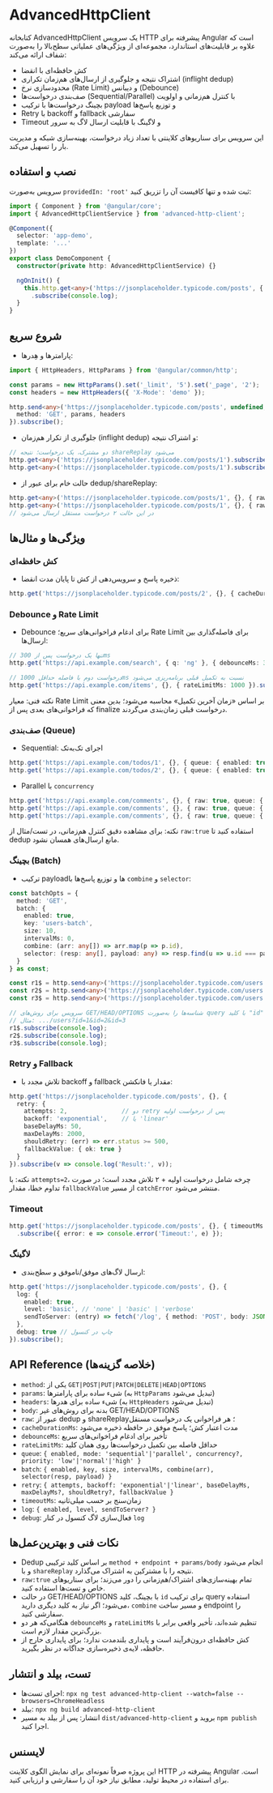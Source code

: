 # AdvancedHttpClient

کتابخانه AdvancedHttpClient یک سرویس HTTP پیشرفته برای Angular است که علاوه بر قابلیت‌های استاندارد، مجموعه‌ای از ویژگی‌های عملیاتی سطح‌بالا را به‌صورت شفاف ارائه می‌کند:

- کش حافظه‌ای با انقضا
- اشتراک نتیجه و جلوگیری از ارسال‌های هم‌زمان تکراری (inflight dedup)
- محدودسازی نرخ (Rate Limit) و دیبانس (Debounce)
- صف‌بندی درخواست‌ها (Sequential/Parallel) با کنترل هم‌زمانی و اولویت
- بچینگ درخواست‌ها با ترکیب payload و توزیع پاسخ‌ها
- Retry با backoff و fallback سفارشی
- Timeout و لاگینگ با قابلیت ارسال لاگ به سرور

این سرویس برای سناریوهای کلاینتی با تعداد زیاد درخواست، بهینه‌سازی شبکه و مدیریت بار را تسهیل می‌کند.

## نصب و استفاده

سرویس به‌صورت `providedIn: 'root'` ثبت شده و تنها کافیست آن را تزریق کنید:

```ts
import { Component } from '@angular/core';
import { AdvancedHttpClientService } from 'advanced-http-client';

@Component({
  selector: 'app-demo',
  template: '...'
})
export class DemoComponent {
  constructor(private http: AdvancedHttpClientService) {}

  ngOnInit() {
    this.http.get<any>('https://jsonplaceholder.typicode.com/posts', { _limit: 5 })
      .subscribe(console.log);
  }
}
```

## شروع سریع

- پارامترها و هِدرها:
```ts
import { HttpHeaders, HttpParams } from '@angular/common/http';

const params = new HttpParams().set('_limit', '5').set('_page', '2');
const headers = new HttpHeaders({ 'X-Mode': 'demo' });

http.send<any>('https://jsonplaceholder.typicode.com/posts', undefined, {
  method: 'GET', params, headers
}).subscribe();
```

- جلوگیری از تکرار هم‌زمان (inflight dedup) و اشتراک نتیجه:
```ts
// دو مشترک، یک درخواست؛ نتیجه shareReplay می‌شود
http.get<any>('https://jsonplaceholder.typicode.com/posts/1').subscribe();
http.get<any>('https://jsonplaceholder.typicode.com/posts/1').subscribe();
```

- حالت خام برای عبور از dedup/shareReplay:
```ts
http.get<any>('https://jsonplaceholder.typicode.com/posts/1', {}, { raw: true }).subscribe();
http.get<any>('https://jsonplaceholder.typicode.com/posts/1', {}, { raw: true }).subscribe();
// در این حالت ۲ درخواست مستقل ارسال می‌شود
```

## ویژگی‌ها و مثال‌ها

### کش حافظه‌ای
- ذخیره پاسخ و سرویس‌دهی از کش تا پایان مدت انقضا:
```ts
http.get('https://jsonplaceholder.typicode.com/posts/2', {}, { cacheDurationMs: 30000 }).subscribe();
```

### Debounce و Rate Limit
- Debounce برای ادغام فراخوانی‌های سریع؛ Rate Limit برای فاصله‌گذاری بین ارسال‌ها:
```ts
// تنها یک درخواست پس از 300ms
http.get('https://api.example.com/search', { q: 'ng' }, { debounceMs: 300 }).subscribe();

// درخواست دوم با فاصله حداقل 1000ms نسبت به تکمیل قبلی برنامه‌ریزی می‌شود
http.get('https://api.example.com/items', {}, { rateLimitMs: 1000 }).subscribe();
```
نکته فنی: معیار Rate Limit بر اساس «زمان آخرین تکمیل» محاسبه می‌شود؛ بدین معنی که فراخوانی‌های بعدی پس از finalize درخواست قبلی زمان‌بندی می‌گردند.

### صف‌بندی (Queue)
- Sequential: اجرای تک‌به‌تک
```ts
http.get('https://api.example.com/todos/1', {}, { queue: { enabled: true, mode: 'sequential', priority: 'normal' } }).subscribe();
http.get('https://api.example.com/todos/2', {}, { queue: { enabled: true, mode: 'sequential', priority: 'normal' } }).subscribe();
```

- Parallel با `concurrency`
```ts
http.get('https://api.example.com/comments', {}, { raw: true, queue: { enabled: true, mode: 'parallel', concurrency: 2, priority: 'high' } }).subscribe();
http.get('https://api.example.com/comments', {}, { raw: true, queue: { enabled: true, mode: 'parallel', concurrency: 2, priority: 'high' } }).subscribe();
http.get('https://api.example.com/comments', {}, { raw: true, queue: { enabled: true, mode: 'parallel', concurrency: 2, priority: 'high' } }).subscribe();
```
نکته: برای مشاهده دقیق کنترل هم‌زمانی، در تست/مثال از `raw:true` استفاده کنید تا dedup مانع ارسال‌های همسان نشود.

### بچینگ (Batch)
- ترکیب payloadها و توزیع پاسخ‌ها با `combine` و `selector`:
```ts
const batchOpts = {
  method: 'GET',
  batch: {
    enabled: true,
    key: 'users-batch',
    size: 10,
    intervalMs: 0,
    combine: (arr: any[]) => arr.map(p => p.id),
    selector: (resp: any[], payload: any) => resp.find(u => u.id === payload.id)
  }
} as const;

const r1$ = http.send<any>('https://jsonplaceholder.typicode.com/users', { id: 1 }, batchOpts as any);
const r2$ = http.send<any>('https://jsonplaceholder.typicode.com/users', { id: 2 }, batchOpts as any);
const r3$ = http.send<any>('https://jsonplaceholder.typicode.com/users', { id: 3 }, batchOpts as any);

// سرویس برای روش‌های GET/HEAD/OPTIONS شناسه‌ها را به‌صورت query با کلید "id" ترکیب می‌کند
// مثال: .../users?id=1&id=2&id=3
r1$.subscribe(console.log);
r2$.subscribe(console.log);
r3$.subscribe(console.log);
```

### Retry و Fallback
- تلاش مجدد با backoff و fallback مقدار یا فانکشن:
```ts
http.get('https://jsonplaceholder.typicode.com/posts', {}, {
  retry: {
    attempts: 2,               // دو retry پس از درخواست اولیه
    backoff: 'exponential',    // یا 'linear'
    baseDelayMs: 50,
    maxDelayMs: 2000,
    shouldRetry: (err) => err.status >= 500,
    fallbackValue: { ok: true }
  }
}).subscribe(v => console.log('Result:', v));
```
نکته: با `attempts=2`، چرخه شامل درخواست اولیه + ۲ تلاش مجدد است؛ در صورت تداوم خطا، مقدار `fallbackValue` از مسیر `catchError` منتشر می‌شود.

### Timeout
```ts
http.get('https://jsonplaceholder.typicode.com/posts', {}, { timeoutMs: 10 })
  .subscribe({ error: e => console.error('Timeout:', e) });
```

### لاگینگ
- ارسال لاگ‌های موفق/ناموفق و سطح‌بندی:
```ts
http.get('https://jsonplaceholder.typicode.com/posts', {}, {
  log: {
    enabled: true,
    level: 'basic', // 'none' | 'basic' | 'verbose'
    sendToServer: (entry) => fetch('/log', { method: 'POST', body: JSON.stringify(entry) })
  },
  debug: true // چاپ در کنسول
}).subscribe();
```

## API Reference (خلاصه گزینه‌ها)

- `method`: یکی از `GET|POST|PUT|PATCH|DELETE|HEAD|OPTIONS`
- `params`: شیء ساده برای پارامترها (به `HttpParams` تبدیل می‌شود)
- `headers`: شیء ساده برای هدرها (به `HttpHeaders` تبدیل می‌شود)
- `body`: بدنه برای روش‌های غیر GET/HEAD/OPTIONS
- `raw`: عبور از dedup و shareReplay؛ هر فراخوانی یک درخواست مستقل
- `cacheDurationMs`: مدت اعتبار کش؛ پاسخ موفق در حافظه ذخیره می‌شود
- `debounceMs`: تأخیر برای ادغام فراخوانی‌های سریع
- `rateLimitMs`: حداقل فاصله بین تکمیل درخواست‌ها روی همان کلید
- `queue`: `{ enabled, mode: 'sequential'|'parallel', concurrency?, priority: 'low'|'normal'|'high' }`
- `batch`: `{ enabled, key, size, intervalMs, combine(arr), selector(resp, payload) }`
- `retry`: `{ attempts, backoff: 'exponential'|'linear', baseDelayMs, maxDelayMs?, shouldRetry?, fallbackValue }`
- `timeoutMs`: زمان‌سنج بر حسب میلی‌ثانیه
- `log`: `{ enabled, level, sendToServer? }`
- `debug`: فعال‌سازی لاگ کنسول در کنار `log`

## نکات فنی و بهترین‌عمل‌ها

- Dedup بر اساس کلید ترکیبی `method + endpoint + params/body` انجام می‌شود و با `shareReplay` نتیجه را با مشترکین به اشتراک می‌گذارد.
- `raw:true` تمام بهینه‌سازی‌های اشتراک/هم‌زمانی را دور می‌زند؛ برای سناریوهای خاص و تست‌ها استفاده کنید.
- در حالت GET/HEAD/OPTIONS با بچینگ، کلید `id` برای ترکیب query استفاده می‌شود؛ اگر نیاز به کلید دیگری دارید، `combine` و مسیر ساخت endpoint را سفارشی کنید.
- هنگامی‌که هر دو `debounceMs` و `rateLimitMs` تنظیم شده‌اند، تأخیر واقعی برابر با بزرگ‌ترین مقدار لازم است.
- کش حافظه‌ای درون‌فرآیند است و پایداری بلندمدت ندارد؛ برای پایداری خارج از حافظه، لایه‌ی ذخیره‌سازی جداگانه در نظر بگیرید.

## تست، بیلد و انتشار

- اجرای تست‌ها: `npx ng test advanced-http-client --watch=false --browsers=ChromeHeadless`
- بیلد: `npx ng build advanced-http-client`
- انتشار: پس از بیلد به مسیر `dist/advanced-http-client` بروید و `npm publish` اجرا کنید.

## لایسنس

این پروژه صرفاً نمونه‌ای برای نمایش الگوی کلاینت HTTP پیشرفته در Angular است. برای استفاده در محیط تولید، مطابق نیاز خود آن را سفارشی و ارزیابی کنید.

